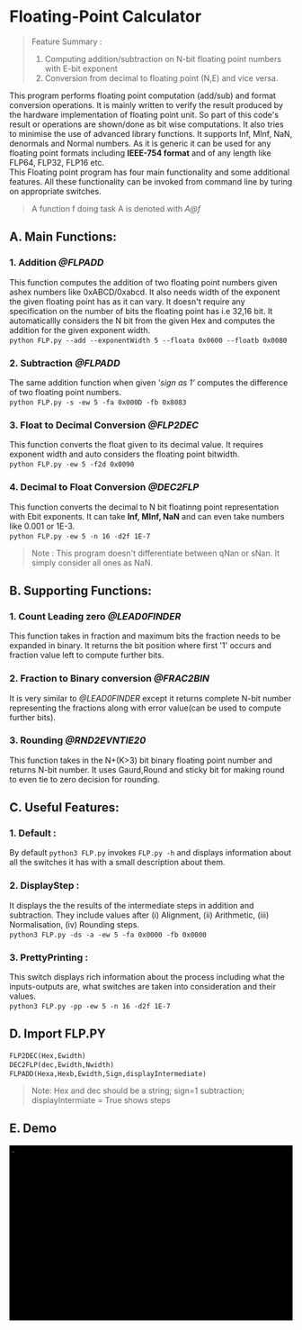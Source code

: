 # Floating-Point Calculator

> Feature Summary :  
> 1. Computing addition/subtraction on N-bit floating point numbers with E-bit exponent
> 2. Conversion from decimal to floating point (N,E) and vice versa.

This program performs floating point computation (add/sub) and format conversion operations. It is mainly written to verify the result produced by the hardware implementation of floating point unit. So part of this code's result or operations are shown/done as bit wise computations. It also tries to minimise the use of advanced library functions. It supports Inf, MInf, NaN, denormals and Normal numbers.
As it is generic it can be used for any floating point formats including **IEEE-754 format**  and of any length like FLP64, FLP32, FLP16 etc. \
This Floating point program has four main functionality and some additional features. All these functionality can be invoked from command line by turing on appropriate switches. 

> A function f doing task A is denoted with *A@f*


## A. Main Functions:

### 1. Addition *@FLPADD*
  This function computes the addition of two floating point numbers given ashex numbers like 0xABCD/0xabcd. It also needs width of the exponent the given floating point has as it can vary. It doesn't require any specification on the number of bits the floating point has i.e 32,16 bit. It automaticallly considers the N bit from the given Hex and computes the addition for the given exponent width. \
	`python FLP.py --add --exponentWidth 5 --floata 0x0600 --floatb 0x0080`

### 2. Subtraction *@FLPADD*
   The same addition function when given *'sign as 1'* computes the difference of two floating point numbers. \
	 `python FLP.py -s -ew 5 -fa 0x000D -fb 0x8083`
   
### 3. Float to Decimal Conversion *@FLP2DEC*
   This function converts the float given to its decimal value. It requires exponent width and auto considers the floating point bitwidth. \
   `python FLP.py -ew 5 -f2d 0x0090`

### 4. Decimal to Float Conversion *@DEC2FLP*
   This function converts the decimal to N bit floatinng point representation with Ebit exponents. It can take **Inf, MInf, NaN** and can even take numbers like 0.001 or 1E-3. \
   `python FLP.py -ew 5 -n 16 -d2f 1E-7`

> Note : This program doesn't differentiate between qNan or sNan. It simply consider all ones as NaN.

## B. Supporting Functions:

### 1. Count Leading zero *@LEAD0FINDER*
  This function takes in fraction and maximum bits the fraction needs to be expanded in binary. It returns the bit position where first '1' occurs and fraction value left to compute further bits.

### 2. Fraction to Binary conversion *@FRAC2BIN*
  It is very similar to *@LEAD0FINDER* except it returns complete N-bit number representing the fractions along with error value(can be used to compute further bits).
	
### 3. Rounding *@RND2EVNTIE20*
   This function takes in the N+(K>3) bit binary floating point number and returns N-bit number. It uses Gaurd,Round and sticky bit for making round to even tie to zero decision for rounding.



## C. Useful Features:

### 1. Default :
   By default `python3 FLP.py`  invokes `FLP.py -h`   and displays information about all the switches it has with a small description about them.


### 2. DisplayStep :
   It displays the the results of the intermediate steps in addition and subtraction. They include values after (i) Alignment, (ii) Arithmetic, (iii) Normalisation, (iv) Rounding steps. \
	 `python3 FLP.py -ds -a -ew 5 -fa 0x0000 -fb 0x0000`


### 3. PrettyPrinting :
   This switch displays rich information about the process including what the inputs-outputs are, what switches are taken into consideration and their values.\
	 `python3 FLP.py -pp -ew 5 -n 16 -d2f 1E-7`

## D. Import FLP.PY

```
FLP2DEC(Hex,Ewidth)
DEC2FLP(dec,Ewidth,Nwidth)
FLPADD(Hexa,Hexb,Ewidth,Sign,displayIntermediate) 
```
> Note: Hex and dec should be a string; sign=1 subtraction; displayIntermiate = True shows steps

## E. Demo


<p align="center">
	<!--- <img src="https://ghcdn.rawgit.org/TKRArvind/FloatingPoint_Calculator/main/test/graphics.gif" alt="Demo of the calculator" > -->
	<img src="https://github.com/TKRArvind/FloatingPoint_Calculator/blob/main/test/graphics.gif" alt="Demo of the calculator" >
</p>



